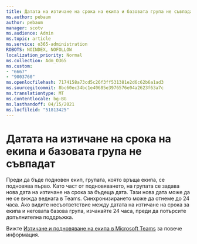 ```yaml
---
title: Датата на изтичане на срока на екипа и базовата група не съвпадат
ms.author: pebaum
author: pebaum
manager: scotv
ms.audience: Admin
ms.topic: article
ms.service: o365-administration
ROBOTS: NOINDEX, NOFOLLOW
localization_priority: Normal
ms.collection: Adm_O365
ms.custom:
- "6667"
- "9003760"
ms.openlocfilehash: 7174158a73cd5c26f3ff531381e2d6c62b6a1ad3
ms.sourcegitcommit: 8bc60ec34bc1e40685e3976576e04a2623f63a7c
ms.translationtype: MT
ms.contentlocale: bg-BG
ms.lasthandoff: 04/15/2021
ms.locfileid: "51813425"
---
```

# <a name="expiration-date-of-team-and-underlying-group-dont-match"></a>Датата на изтичане на срока на екипа и базовата група не съвпадат

Преди да бъде подновен екип, групата, която връща екипа, се подновява първо. Като част от подновяването, на групата се задава нова дата на изтичане на срока за бъдеща дата. Тази нова дата може да не се вижда веднага в Teams. Синхронизирането може да отнеме до 24 часа. Ако видите несъответствие между датата на изтичане на срока за екипа и неговата базова група, изчакайте 24 часа, преди да потърсите допълнителна поддръжка.  

Вижте [Изтичане и подновяване на екипа в Microsoft Teams](https://docs.microsoft.com/microsoftteams/team-expiration-renewal)  за повече информация.

